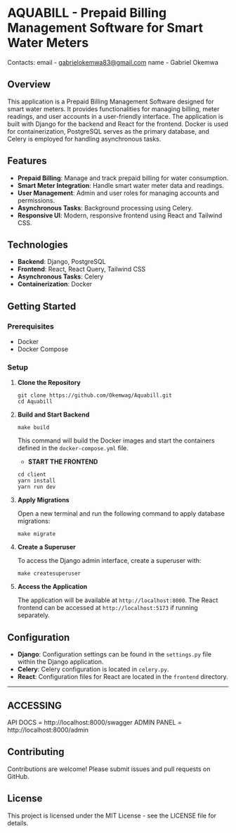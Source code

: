 AQUABILL - Prepaid Billing Management Software for Smart Water Meters
==========================================================

Contacts:
 email - gabrielokemwa83@gmail.com
 name - Gabriel Okemwa

Overview
--------

This application is a Prepaid Billing Management Software designed for smart water meters. It provides functionalities for managing billing, meter readings, and user accounts in a user-friendly interface. The application is built with Django for the backend and React for the frontend. Docker is used for containerization, PostgreSQL serves as the primary database, and Celery is employed for handling asynchronous tasks.

Features
--------

-   **Prepaid Billing**: Manage and track prepaid billing for water consumption.
-   **Smart Meter Integration**: Handle smart water meter data and readings.
-   **User Management**: Admin and user roles for managing accounts and permissions.
-   **Asynchronous Tasks**: Background processing using Celery.
-   **Responsive UI**: Modern, responsive frontend using React and Tailwind CSS.

Technologies
------------

-   **Backend**: Django, PostgreSQL
-   **Frontend**: React, React Query, Tailwind CSS
-   **Asynchronous Tasks**: Celery
-   **Containerization**: Docker

Getting Started
---------------

### Prerequisites

-   Docker
-   Docker Compose

### Setup

1.  **Clone the Repository**
    ```
    git clone https://github.com/Okemwag/Aquabill.git
    cd Aquabill
    ```

2.  **Build and Start Backend**

    ```
    make build
    ```

    This command will build the Docker images and start the containers defined in the `docker-compose.yml` file.

    - **START THE FRONTEND**
    ```
    cd client
    yarn install
    yarn run dev
    ```

3.  **Apply Migrations**

    Open a new terminal and run the following command to apply database migrations:

    ```
    make migrate
    ```

4.  **Create a Superuser**

    To access the Django admin interface, create a superuser with:

    ```
    make createsuperuser
    ```

5.  **Access the Application**

    The application will be available at `http://localhost:8000`. The React frontend can be accessed at `http://localhost:5173` if running separately.

Configuration
-------------

-   **Django**: Configuration settings can be found in the `settings.py` file within the Django application.
-   **Celery**: Celery configuration is located in `celery.py`.
-   **React**: Configuration files for React are located in the `frontend` directory.

----------------------
ACCESSING
----------------------

API DOCS = http://localhost:8000/swagger
ADMIN PANEL = http://localhost:8000/admin

Contributing
------------

Contributions are welcome! Please submit issues and pull requests on GitHub.

License
-------

This project is licensed under the MIT License - see the LICENSE file for details.

